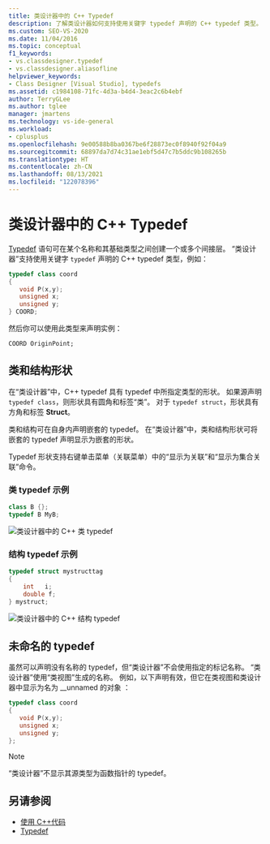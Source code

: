 ```yaml
---
title: 类设计器中的 C++ Typedef
description: 了解类设计器如何支持使用关键字 typedef 声明的 C++ typedef 类型。
ms.custom: SEO-VS-2020
ms.date: 11/04/2016
ms.topic: conceptual
f1_keywords:
- vs.classdesigner.typedef
- vs.classdesigner.aliasofline
helpviewer_keywords:
- Class Designer [Visual Studio], typedefs
ms.assetid: c1984108-71fc-4d3a-b4d4-3eac2c6b4ebf
author: TerryGLee
ms.author: tglee
manager: jmartens
ms.technology: vs-ide-general
ms.workload:
- cplusplus
ms.openlocfilehash: 9e00588b8ba0367be6f28873ec0f8940f92f04a9
ms.sourcegitcommit: 68897da7d74c31ae1ebf5d47c7b5ddc9b108265b
ms.translationtype: HT
ms.contentlocale: zh-CN
ms.lasthandoff: 08/13/2021
ms.locfileid: "122078396"
---
```

# <a name="c-typedefs-in-class-designer"></a>类设计器中的 C++ Typedef

[Typedef](/cpp/cpp/aliases-and-typedefs-cpp#typedefs) 语句可在某个名称和其基础类型之间创建一个或多个间接层。 “类设计器”支持使用关键字 `typedef` 声明的 C++ typedef 类型，例如：

```cpp
typedef class coord
{
   void P(x,y);
   unsigned x;
   unsigned y;
} COORD;
```

然后你可以使用此类型来声明实例：

`COORD OriginPoint;`

## <a name="class-and-struct-shapes"></a>类和结构形状

在“类设计器”中，C++ typedef 具有 typedef 中所指定类型的形状。 如果源声明 `typedef class`，则形状具有圆角和标签“类”。 对于 `typedef struct`，形状具有方角和标签 **Struct**。

类和结构可在自身内声明嵌套的 typedef。 在“类设计器”中，类和结构形状可将嵌套的 typedef 声明显示为嵌套的形状。

Typedef 形状支持右键单击菜单（关联菜单）中的“显示为关联”和“显示为集合关联”命令。

### <a name="class-typedef-example"></a>类 typedef 示例

```cpp
class B {};
typedef B MyB;
```

![类设计器中的 C++ 类 typedef](media/cpp-class-typedef.png)

### <a name="struct-typedef-example"></a>结构 typedef 示例

```cpp
typedef struct mystructtag
{
    int   i;
    double f;
} mystruct;
```

![类设计器中的 C++ 结构 typedef](media/cpp-struct-typedef.png)

## <a name="unnamed-typedefs"></a>未命名的 typedef

虽然可以声明没有名称的 typedef，但“类设计器”不会使用指定的标记名称。 “类设计器”使用“类视图”生成的名称。 例如，以下声明有效，但它在类视图和类设计器中显示为名为 __unnamed 的对象  ：

```cpp
typedef class coord
{
   void P(x,y);
   unsigned x;
   unsigned y;
};
```

> [!NOTE]
> “类设计器”不显示其源类型为函数指针的 typedef。

## <a name="see-also"></a>另请参阅

- [使用 C++代码](working-with-visual-cpp-code.md)
- [Typedef](/cpp/cpp/aliases-and-typedefs-cpp#typedefs)
